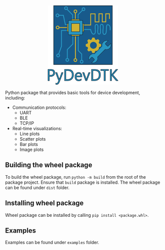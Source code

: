 <p align="center">
<picture>
<img src="images/icon.png" height="256">
</picture>
</p>

Python package that provides basic tools for device development, including:
- Communication protocols:
	- UART
	- BLE
	- TCP/IP
- Real-time visualizations:
	- Line plots
	- Scatter plots
	- Bar plots
	- Image plots

## Building the wheel package

To build the wheel package, run `python -m build` from the root of the package project.
Ensure that `build` package is installed.
The wheel package can be found under `dist` folder.

## Installing wheel package

Wheel package can be installed by calling `pip install <package.whl>`.

## Examples

Examples can be found under `examples` folder.